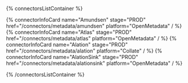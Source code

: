 {% connectorsListContainer %}

{% connectorInfoCard name="Amundsen" stage="PROD" href="/connectors/metadata/amundsen" platform="OpenMetadata" / %}
{% connectorInfoCard name="Atlas" stage="PROD" href="/connectors/metadata/atlas" platform="OpenMetadata" / %}
{% connectorInfoCard name="Alation" stage="PROD" href="/connectors/metadata/alation" platform="Collate" / %}
{% connectorInfoCard name="AlationSink" stage="PROD" href="/connectors/metadata/alationsink" platform="OpenMetadata" / %}

{% /connectorsListContainer %}